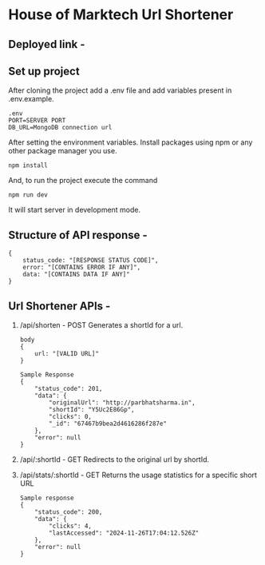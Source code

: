 # House of Marktech Url Shortener

## Deployed link - [](https://marktech-urlshortener.onrender.com)

## Set up project
After cloning the project add a .env file and add variables present in .env.example.

```
.env
PORT=SERVER PORT
DB_URL=MongoDB connection url
```

After setting the environment variables. Install packages using npm or any other package manager you use.

```
npm install
```

And, to run the project execute the command
```
npm run dev
```
It will start server in development mode.

## Structure of API response -

    {
	    status_code: "[RESPONSE STATUS CODE]",
	    error: "[CONTAINS ERROR IF ANY]",
	    data: "[CONTAINS DATA IF ANY]"
    }
   
## Url Shortener APIs -

1. /api/shorten - POST
 Generates a shortId for a url.
    
    ```
    body
    {
        url: "[VALID URL]"
    }

    Sample Response
    {
        "status_code": 201,
        "data": {
            "originalUrl": "http://parbhatsharma.in",
            "shortId": "Y5Uc2E86Gp",
            "clicks": 0,
            "_id": "67467b9bea2d4616286f287e"
        },
        "error": null
    }
    ```

2. /api/:shortId - GET
 Redirects to the original url by shortId.

3. /api/stats/:shortId - GET
 Returns the usage statistics for a specific short URL

    ```
    Sample response
    {
        "status_code": 200,
        "data": {
            "clicks": 4,
            "lastAccessed": "2024-11-26T17:04:12.526Z"
        },
        "error": null
    }
    ```
